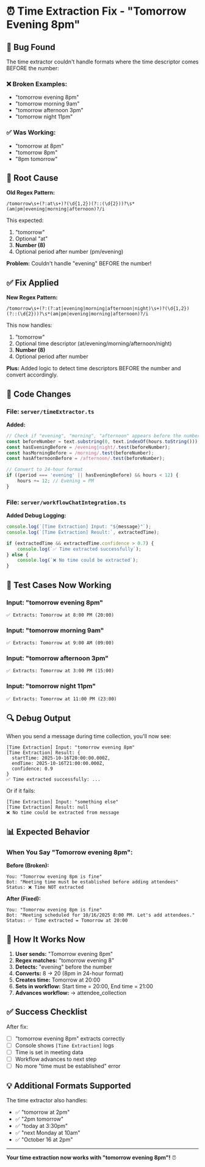 # ⏰ Time Extraction Fix - "Tomorrow Evening 8pm"

## 🐛 Bug Found

The time extractor couldn't handle formats where the time descriptor comes BEFORE the number:

### ❌ Broken Examples:
- "tomorrow evening 8pm" 
- "tomorrow morning 9am"
- "tomorrow afternoon 3pm"
- "tomorrow night 11pm"

### ✅ Was Working:
- "tomorrow at 8pm"
- "tomorrow 8pm"
- "8pm tomorrow"

## 🔧 Root Cause

**Old Regex Pattern:**
```regex
/tomorrow\s+(?:at\s+)?(\d{1,2})(?::(\d{2}))?\s*(am|pm|evening|morning|afternoon)?/i
```

This expected:
1. "tomorrow"
2. Optional "at"
3. **Number (8)**
4. Optional period after number (pm/evening)

**Problem:** Couldn't handle "evening" BEFORE the number!

## ✅ Fix Applied

**New Regex Pattern:**
```regex
/tomorrow\s+(?:(?:at|evening|morning|afternoon|night)\s+)?(\d{1,2})(?::(\d{2}))?\s*(am|pm|evening|morning|afternoon)?/i
```

This now handles:
1. "tomorrow"
2. Optional time descriptor (at/evening/morning/afternoon/night)
3. **Number (8)**
4. Optional period after number

**Plus:** Added logic to detect time descriptors BEFORE the number and convert accordingly.

## 📝 Code Changes

### File: `server/timeExtractor.ts`

**Added:**
```typescript
// Check if "evening", "morning", "afternoon" appears before the number
const beforeNumber = text.substring(0, text.indexOf(hours.toString()));
const hasEveningBefore = /evening|night/.test(beforeNumber);
const hasMorningBefore = /morning/.test(beforeNumber);
const hasAfternoonBefore = /afternoon/.test(beforeNumber);

// Convert to 24-hour format
if ((period === 'evening' || hasEveningBefore) && hours < 12) {
    hours += 12; // Evening = PM
}
```

### File: `server/workflowChatIntegration.ts`

**Added Debug Logging:**
```typescript
console.log(`[Time Extraction] Input: "${message}"`);
console.log(`[Time Extraction] Result:`, extractedTime);

if (extractedTime && extractedTime.confidence > 0.7) {
    console.log(`✅ Time extracted successfully`);
} else {
    console.log(`❌ No time could be extracted`);
}
```

## 🧪 Test Cases Now Working

### Input: "tomorrow evening 8pm"
```
✅ Extracts: Tomorrow at 8:00 PM (20:00)
```

### Input: "tomorrow morning 9am"
```
✅ Extracts: Tomorrow at 9:00 AM (09:00)
```

### Input: "tomorrow afternoon 3pm"
```
✅ Extracts: Tomorrow at 3:00 PM (15:00)
```

### Input: "tomorrow night 11pm"
```
✅ Extracts: Tomorrow at 11:00 PM (23:00)
```

## 🔍 Debug Output

When you send a message during time collection, you'll now see:

```
[Time Extraction] Input: "tomorrow evening 8pm"
[Time Extraction] Result: {
  startTime: 2025-10-16T20:00:00.000Z,
  endTime: 2025-10-16T21:00:00.000Z,
  confidence: 0.9
}
✅ Time extracted successfully: ...
```

Or if it fails:
```
[Time Extraction] Input: "something else"
[Time Extraction] Result: null
❌ No time could be extracted from message
```

## 📊 Expected Behavior

### When You Say "Tomorrow evening 8pm":

**Before (Broken):**
```
You: "Tomorrow evening 8pm is fine"
Bot: "Meeting time must be established before adding attendees"
Status: ❌ Time NOT extracted
```

**After (Fixed):**
```
You: "Tomorrow evening 8pm is fine"
Bot: "Meeting scheduled for 10/16/2025 8:00 PM. Let's add attendees."
Status: ✅ Time extracted = Tomorrow at 20:00
```

## 🚀 How It Works Now

1. **User sends:** "Tomorrow evening 8pm"
2. **Regex matches:** "tomorrow evening 8"
3. **Detects:** "evening" before the number
4. **Converts:** 8 → 20 (8pm in 24-hour format)
5. **Creates time:** Tomorrow at 20:00
6. **Sets in workflow:** Start time = 20:00, End time = 21:00
7. **Advances workflow:** → attendee_collection

## ✅ Success Checklist

After fix:
- [ ] "tomorrow evening 8pm" extracts correctly
- [ ] Console shows `[Time Extraction]` logs
- [ ] Time is set in meeting data
- [ ] Workflow advances to next step
- [ ] No more "time must be established" error

## 💡 Additional Formats Supported

The time extractor also handles:
- ✅ "tomorrow at 2pm"
- ✅ "2pm tomorrow"
- ✅ "today at 3:30pm"
- ✅ "next Monday at 10am"
- ✅ "October 16 at 2pm"

---

**Your time extraction now works with "tomorrow evening 8pm"!** ⏰
